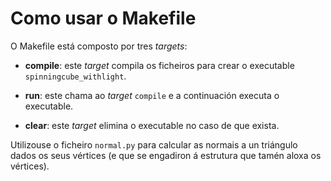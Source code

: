 # Como usar o Makefile

O Makefile está composto por tres _targets_:

- **compile**: este _target_ compila os ficheiros para crear o executable `spinningcube_withlight`.

- **run**: este chama ao _target_ `compile` e a continuación executa o executable.

- **clear**: este _target_ elimina o executable no caso de que exista.

Utilizouse o ficheiro `normal.py` para calcular as normais a un triángulo dados os seus vértices (e que se engadiron á estrutura que tamén aloxa os vértices). 
